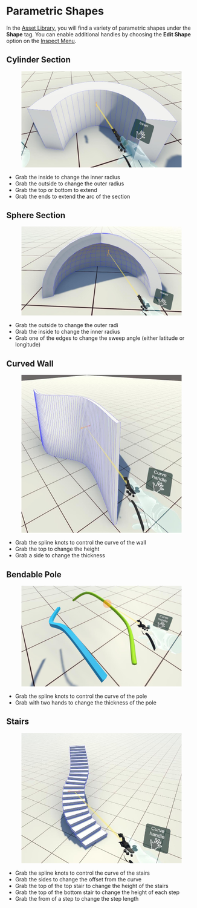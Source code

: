 # Parametric Shapes

In the [Asset Library](../basics/asset-library.md), you will find a variety of parametric shapes under the **Shape** tag. You can enable additional handles by choosing the **Edit Shape** option on the [Inspect Menu](../basics/working-with-things/inspect-menu.md).

## Cylinder Section

<figure><img src="../.gitbook/assets/DUMMY 2023-02-14 21-13-28.jpg" alt=""><figcaption></figcaption></figure>

* Grab the inside to change the inner radius
* Grab the outside to change the outer radius
* Grab the top or bottom to extend
* Grab the ends to extend the arc of the section

## Sphere Section

<figure><img src="../.gitbook/assets/DUMMY 2023-02-14 21-17-09.jpg" alt=""><figcaption></figcaption></figure>

* Grab the outside to change the outer radi
* Grab the inside to change the inner radius
* Grab one of the edges to change the sweep angle (either latitude or longitude)

## Curved Wall

<figure><img src="../.gitbook/assets/DUMMY 2023-02-14 21-20-44.jpg" alt=""><figcaption></figcaption></figure>

* Grab the spline knots to control the curve of the wall
* Grab the top to change the height
* Grab a side to change the thickness

## Bendable Pole

<figure><img src="../.gitbook/assets/DUMMY 2023-02-14 21-23-41.jpg" alt=""><figcaption></figcaption></figure>

* Grab the spline knots to control the curve of the pole
* Grab with two hands to change the thickness of the pole&#x20;

## Stairs

<figure><img src="../.gitbook/assets/DUMMY 2023-02-14 21-21-51.jpg" alt=""><figcaption></figcaption></figure>

* Grab the spline knots to control the curve of the stairs
* Grab the sides to change the offset from the curve
* Grab the top of the top stair to change the height of the stairs
* Grab the top of the bottom stair to change the height of each step
* Grab the from of a step to change the step length


